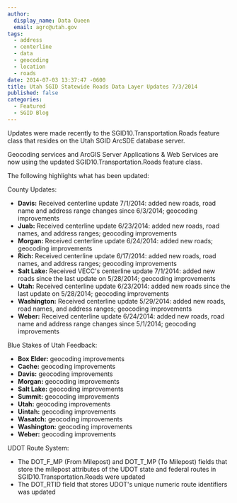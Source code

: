 ```yaml
---
author:
  display_name: Data Queen
  email: agrc@utah.gov
tags:
  - address
  - centerline
  - data
  - geocoding
  - location
  - roads
date: 2014-07-03 13:37:47 -0600
title: Utah SGID Statewide Roads Data Layer Updates 7/3/2014
published: false
categories:
  - Featured
  - SGID Blog
---
```

Updates were made recently to the SGID10.Transportation.Roads feature class that resides on the Utah SGID ArcSDE database server.

Geocoding services and ArcGIS Server Applications & Web Services are now using the updated SGID10.Transportation.Roads feature class.

The following highlights what has been updated:

County Updates:

- **Davis:** Received centerline update 7/1/2014: added new roads, road name and address range changes since 6/3/2014; geocoding improvements
- **Juab:** Received centerline update 6/23/2014: added new roads, road names, and address ranges; geocoding improvements
- **Morgan:** Received centerline update 6/24/2014: added new roads; geocoding improvements
- **Rich:** Received centerline update 6/17/2014: added new roads, road names, and address ranges; geocoding improvements
- **Salt Lake:** Received VECC's centerline update 7/1/2014: added new roads since the last update on 5/28/2014; geocoding improvements
- **Utah:** Received centerline update 6/23/2014: added new roads since the last update on 5/28/2014; geocoding improvements
- **Washington:** Received centerline update 5/29/2014: added new roads, road names, and address ranges; geocoding improvements
- **Weber:** Received centerline update 6/24/2014: added new roads, road name and address range changes since 5/1/2014; geocoding improvements

Blue Stakes of Utah Feedback:

- **Box Elder:** geocoding improvements
- **Cache:** geocoding improvements
- **Davis:** geocoding improvements
- **Morgan:** geocoding improvements
- **Salt Lake:** geocoding improvements
- **Summit:** geocoding improvements
- **Utah:** geocoding improvements
- **Uintah:** geocoding improvements
- **Wasatch:** geocoding improvements
- **Washington:** geocoding improvements
- **Weber:** geocoding improvements

UDOT Route System:

- The DOT\_F\_MP (From Milepost) and DOT\_T\_MP (To Milepost) fields that store the milepost attributes of the UDOT state and federal routes in SGID10.Transportation.Roads were updated
- The DOT_RTID field that stores UDOT's unique numeric route identifiers was updated
